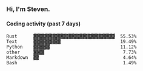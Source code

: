 ### Hi, I'm Steven.

#### Coding activity (past 7 days)
```
Rust      ▓▓▓▓▓▓▓▓▓▓▓▓▓▓▓▓▓▓▓▓▓▓▓▓▓▓▓▓▓▓  55.53%
Text      ▓▓▓▓▓▓▓▓▓▓                      19.49%
Python    ▓▓▓▓▓▓                          11.12%
other     ▓▓▓▓                             7.73%
Markdown  ▓▓                               4.64%
Bash                                       1.49%
```
